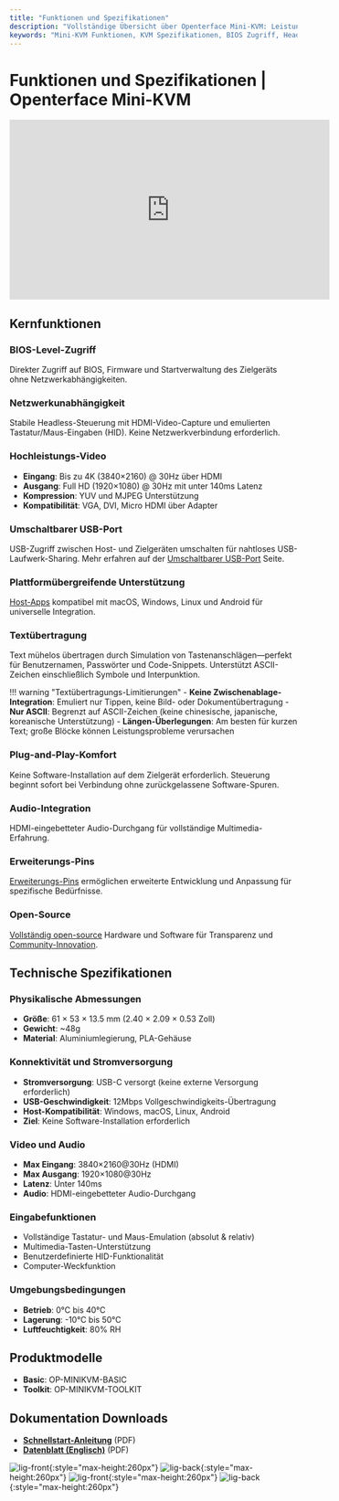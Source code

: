 ```yaml
---
title: "Funktionen und Spezifikationen"
description: "Vollständige Übersicht über Openterface Mini-KVM: Leistungsstarke Funktionen einschließlich BIOS-Level-Zugriff, 4K-Video-Unterstützung, plattformübergreifende Kompatibilität, USB-Sharing und detaillierte technische Spezifikationen. Alles, was Sie über diese Headless-Computer-Steuerungslösung wissen müssen."
keywords: "Mini-KVM Funktionen, KVM Spezifikationen, BIOS Zugriff, Headless Steuerung, 4K KVM, USB Sharing, plattformübergreifendes KVM, Textübertragung, Plug and Play KVM, Open Source KVM, technische Spezifikationen"
---
```


# **Funktionen und Spezifikationen** | Openterface Mini-KVM

<iframe 
  width="560" 
  height="315" 
  src="https://www.youtube.com/embed/r3HNUflWGOY?si=84Ek6F9ocHmmGTqW" 
  title="YouTube video player" 
  frameborder="0" 
  allow="accelerometer; autoplay; clipboard-write; encrypted-media; gyroscope; picture-in-picture; web-share" 
  referrerpolicy="strict-origin-when-cross-origin" 
  allowfullscreen>
</iframe>

## Kernfunktionen

### **BIOS-Level-Zugriff**

Direkter Zugriff auf BIOS, Firmware und Startverwaltung des Zielgeräts ohne Netzwerkabhängigkeiten.

### **Netzwerkunabhängigkeit**

Stabile Headless-Steuerung mit HDMI-Video-Capture und emulierten Tastatur/Maus-Eingaben (HID). Keine Netzwerkverbindung erforderlich.

### **Hochleistungs-Video**

- **Eingang**: Bis zu 4K (3840×2160) @ 30Hz über HDMI
- **Ausgang**: Full HD (1920×1080) @ 30Hz mit unter 140ms Latenz
- **Kompression**: YUV und MJPEG Unterstützung
- **Kompatibilität**: VGA, DVI, Micro HDMI über Adapter

### **Umschaltbarer USB-Port**

USB-Zugriff zwischen Host- und Zielgeräten umschalten für nahtloses USB-Laufwerk-Sharing. Mehr erfahren auf der [Umschaltbarer USB-Port](../usb-switch) Seite.

### **Plattformübergreifende Unterstützung**

[Host-Apps](/app) kompatibel mit macOS, Windows, Linux und Android für universelle Integration.

### **Textübertragung**

Text mühelos übertragen durch Simulation von Tastenanschlägen—perfekt für Benutzernamen, Passwörter und Code-Snippets. Unterstützt ASCII-Zeichen einschließlich Symbole und Interpunktion.

!!! warning "Textübertragungs-Limitierungen" - **Keine Zwischenablage-Integration**: Emuliert nur Tippen, keine Bild- oder Dokumentübertragung - **Nur ASCII**: Begrenzt auf ASCII-Zeichen (keine chinesische, japanische, koreanische Unterstützung) - **Längen-Überlegungen**: Am besten für kurzen Text; große Blöcke können Leistungsprobleme verursachen

### **Plug-and-Play-Komfort**

Keine Software-Installation auf dem Zielgerät erforderlich. Steuerung beginnt sofort bei Verbindung ohne zurückgelassene Software-Spuren.

### **Audio-Integration**

HDMI-eingebetteter Audio-Durchgang für vollständige Multimedia-Erfahrung.

### **Erweiterungs-Pins**

[Erweiterungs-Pins](../extension-pins) ermöglichen erweiterte Entwicklung und Anpassung für spezifische Bedürfnisse.

### **Open-Source**

[Vollständig open-source](/compliance) Hardware und Software für Transparenz und [Community-Innovation](/discord).

## Technische Spezifikationen

### **Physikalische Abmessungen**

- **Größe**: 61 × 53 × 13.5 mm (2.40 × 2.09 × 0.53 Zoll)
- **Gewicht**: ~48g
- **Material**: Aluminiumlegierung, PLA-Gehäuse

### **Konnektivität und Stromversorgung**

- **Stromversorgung**: USB-C versorgt (keine externe Versorgung erforderlich)
- **USB-Geschwindigkeit**: 12Mbps Vollgeschwindigkeits-Übertragung
- **Host-Kompatibilität**: Windows, macOS, Linux, Android
- **Ziel**: Keine Software-Installation erforderlich

### **Video und Audio**

- **Max Eingang**: 3840×2160@30Hz (HDMI)
- **Max Ausgang**: 1920×1080@30Hz
- **Latenz**: Unter 140ms
- **Audio**: HDMI-eingebetteter Audio-Durchgang

### **Eingabefunktionen**

- Vollständige Tastatur- und Maus-Emulation (absolut & relativ)
- Multimedia-Tasten-Unterstützung
- Benutzerdefinierte HID-Funktionalität
- Computer-Weckfunktion

### **Umgebungsbedingungen**

- **Betrieb**: 0°C bis 40°C
- **Lagerung**: -10°C bis 50°C
- **Luftfeuchtigkeit**: 80% RH

## Produktmodelle

- **Basic**: OP-MINIKVM-BASIC
- **Toolkit**: OP-MINIKVM-TOOLKIT

## Dokumentation Downloads

- **[Schnellstart-Anleitung](https://raw.githubusercontent.com/TechxArtisanStudio/Openterface/main/product-printed-materials/minikvm_quick_start_guide_20240928.pdf)** (PDF)
- **[Datenblatt (Englisch)](https://raw.githubusercontent.com/TechxArtisanStudio/Openterface/main/product-printed-materials/Openterface-Mini-KVM-Basic-and-Toolkit-Datasheet-Eng-20250313.pdf)** (PDF)

![lig-front](https://assets.openterface.com/images/product/minikvm-v1-9-front.svg#only-light){:style="max-height:260px"}
![lig-back](https://assets.openterface.com/images/product/minikvm-v1-9-back.svg#only-light){:style="max-height:260px"}
![lig-front](https://assets.openterface.com/images/product/minikvm-v1-9-front_1.svg#only-dark){:style="max-height:260px"}
![lig-back](https://assets.openterface.com/images/product/minikvm-v1-9-back_1.svg#only-dark){:style="max-height:260px"}

